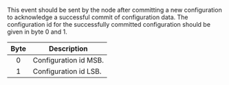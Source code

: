 This event should be sent by the node after committing a new configuration to acknowledge a successful commit of configuration data. The configuration id for the successfully committed configuration should be given in byte 0 and 1.

 | Byte | Description | 
 | :----: | ----------- | 
 | 0    | Configuration id MSB. | 
 | 1    | Configuration id LSB. |
